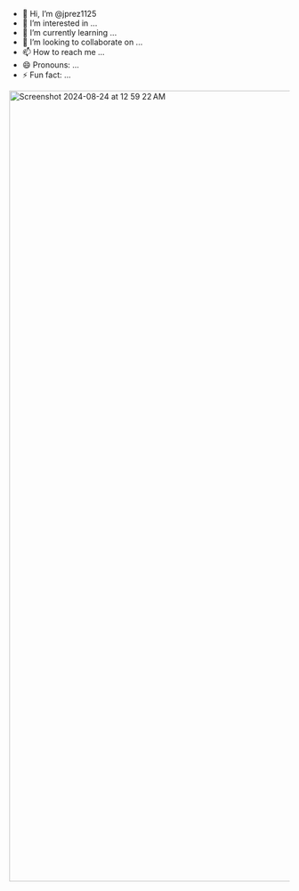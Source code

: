 - 👋 Hi, I’m @jprez1125
- 👀 I’m interested in ...
- 🌱 I’m currently learning ...
- 💞️ I’m looking to collaborate on ...
- 📫 How to reach me ...
- 😄 Pronouns: ...
- ⚡ Fun fact: ...

<!---
jprez1125/jprez1125 is a ✨ special ✨ repository because its `README.md` (this file) appears on your GitHub profile.
You can click the Preview link to take a look at your changes.
--->
<img width="1423" alt="Screenshot 2024-08-24 at 12 59 22 AM" src="https://github.com/user-attachments/assets/3eae473d-32f8-4a9b-b503-b51d666b3ba0">

